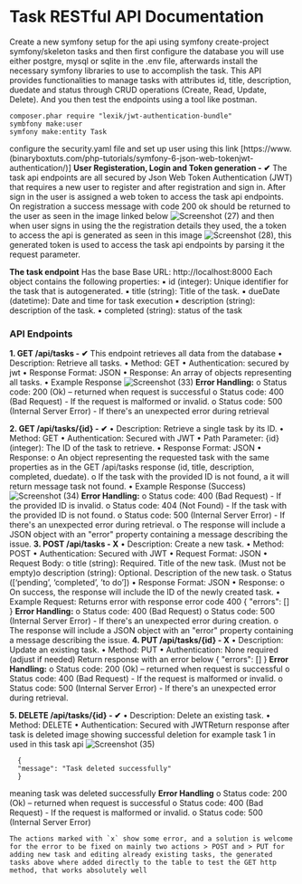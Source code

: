 
# Task RESTful API Documentation
Create a new symfony setup for the api using symfony create-project symfony/skeleton tasks and then first configure the database you will use either postgre, mysql or sqlite in the .env file, afterwards install the necessary symfony libraries to use to accomplish the task. This API provides functionalities to manage tasks with attributes id, title, description, duedate and status through CRUD operations (Create, Read, Update, Delete). And you then test the endpoints using a tool like postman.

```
composer.phar require "lexik/jwt-authentication-bundle"
symbfony make:user
symfony make:entity Task
```
configure the security.yaml file and set up user using this link [https://www.(binaryboxtuts.com/php-tutorials/symfony-6-json-web-tokenjwt-authentication/)]
**User Registeration, Login and Token generation - ✔**
The task api endpoints are all secured by Json Web Token Authentication (JWT) that requires a new user to register and after registration and sign in. After sign in the user is assigned a web token to access the task api endpoints.
On registration a success message with code 200 ok should be returned to the user as seen in the image linked below
![Screenshot (27)](https://github.com/AMooka/Tasks-API/assets/158544515/ff11fc70-eef3-4846-8d18-51dab16bff37)
and then when user signs in using the the registration details they used, the a token to access the api is generated as seen in this image
![Screenshot (28)](https://github.com/AMooka/Tasks-API/assets/158544515/69b0ec3c-3f73-467e-8f7f-45a6666d4413), this generated token is used to access the task api endpoints by parsing it the request parameter.

**The task endpoint**
Has the base Base URL: http://localhost:8000
Each object contains the following properties:
  ▪ id (integer): Unique identifier for the task that is autogenerated.
  ▪ title (string): Title of the task.
  ▪ dueDate (datetime): Date and time for task execution
  ▪ description (string): description of the task.
  ▪ completed (string): status of the task
### API Endpoints
**1. GET /api/tasks - ✔**
This endpoint retrieves all data from the database
  • Description: Retrieve all tasks.
  • Method: GET
  • Authentication: secured by jwt
  • Response Format: JSON
  • Response:
  An array of objects representing all tasks.
  • Example Response ![Screenshot (33)](https://github.com/AMooka/Tasks-API/assets/158544515/89399ec8-65e3-4ea9-99d9-ef83105c6cd5)
  **Error Handling:**
    o Status code: 200 (Ok) – returned when request is successful
    o Status code: 400 (Bad Request) - If the request is malformed or invalid.
    o Status code: 500 (Internal Server Error) - If there's an unexpected error during retrieval
  
**2. GET /api/tasks/{id} - ✔**
  • Description: Retrieve a single task by its ID.
  • Method: GET
  • Authentication: Secured with JWT
  • Path Parameter:
    {id} (integer): The ID of the task to retrieve.
  • Response Format: JSON
  • Response:
    o An object representing the requested task with the same properties as in the GET /api/tasks response (id, title, description, completed, duedate).
    o If the task with the provided ID is not found, a it will return message task not
  found.
  • Example Response (Success) ![Screenshot (34)](https://github.com/AMooka/Tasks-API/assets/158544515/5012d44b-0bf9-400c-bee9-0ad654cdad32)
  **Error Handling:**
    o Status code: 400 (Bad Request) - If the provided ID is invalid.
    o Status code: 404 (Not Found) - If the task with the provided ID is not found.
    o Status code: 500 (Internal Server Error) - If there's an unexpected error during retrieval.
    o The response will include a JSON object with an "error" property containing a message describing the issue.
**3. POST /api/tasks - X**
    • Description: Create a new task.
    • Method: POST
    • Authentication: Secured with JWT
    • Request Format: JSON
    • Request Body:
    o title (string): Required. Title of the new task. (Must not be empty)o description (string): Optional. Description of the new task.
    o Status ([‘pending’, ‘completed’, ’to do’])
    • Response Format: JSON
    • Response:
    o On success, the response will include the ID of the newly created task.
  • Example Request: Returns error with response error code 400
      {
      "errors": []
      }
  **Error Handling:**
    o Status code: 400 (Bad Request)
    o Status code: 500 (Internal Server Error) - If there's an unexpected error during
    creation.
    o The response will include a JSON object with an "error" property containing a message describing the issue.
**4. PUT /api/tasks/{id} - X**
    • Description: Update an existing task.
    • Method: PUT
    • Authentication: None required (adjust if needed)
  Return response with an error below
      {
      "errors": []
      }
  **Error Handling:**
      o Status code: 200 (Ok) – returned when request is successful
      o Status code: 400 (Bad Request) - If the request is malformed or invalid.
      o Status code: 500 (Internal Server Error) - If there's an unexpected error during retrieval.
      
**5. DELETE /api/tasks/{id} - ✔**
  • Description: Delete an existing task.
  • Method: DELETE
  • Authentication: Secured with JWTReturn response after task is deleted
  image showing successful deletion for example task 1 in used in this task api 
  ![Screenshot (35)](https://github.com/AMooka/Tasks-API/assets/158544515/2b95675c-ce8a-48f8-9069-fdf33855617c)
  ```
    {
    "message": "Task deleted successfully"
    }
  ```
meaning task was deleted successfully
  **Error Handling**
    o Status code: 200 (Ok) – returned when request is successful
    o Status code: 400 (Bad Request) - If the request is malformed or invalid.
    o Status code: 500 (Internal Server Error)

    The actions marked with `x` show some error, and a solution is welcome for the error to be fixed on mainly two actions > POST and > PUT for adding new task and editing already existing tasks, the generated tasks above where added directly to the table to test the GET http method, that works absolutely well  

  

  






 
 
